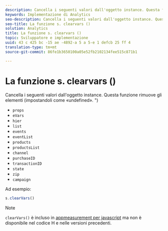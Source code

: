 ```yaml
---
description: Cancella i seguenti valori dall'oggetto instance. Questa funzione rimuove gli elementi (impostandoli come «undefined». ")
keywords: Implementazione di Analytics
seo-description: Cancella i seguenti valori dall'oggetto instance. Questa funzione rimuove gli elementi (impostandoli come «undefined». ")
seo-title: La funzione s. clearvars ()
solution: Analytics
title: La funzione s. clearvars ()
topic: Sviluppatore e implementazione
uuid: 43 c 425 bc -15 ae -4892-a 5 a 5-e 1 defcb 25 ff 4
translation-type: tm+mt
source-git-commit: 86fe1b3650100a05e52fb2102134fee515c871b1

---
```



# La funzione s. clearvars ()

Cancella i seguenti valori dall'oggetto instance. Questa funzione rimuove gli elementi (impostandoli come «undefined». ")

* `props`
* `eVars`
* `hier`
* `list`
* `events`
* `eventList`
* `products`
* `productsList`
* `channel`
* `purchaseID`
* `transactionID`
* `state`
* `zip`
* `campaign`

Ad esempio:

```js
s.clearVars()
```

>[!NOTE]
>
>`clearVars()` è incluso in [appmeasurement per javascript](../../implement/js-implementation/c-appmeasurement-js/appmeasure-mjs.md#concept_F3957D7093A94216BD79F35CFC1557E8) ma non è disponibile nel codice H e nelle versioni precedenti.

